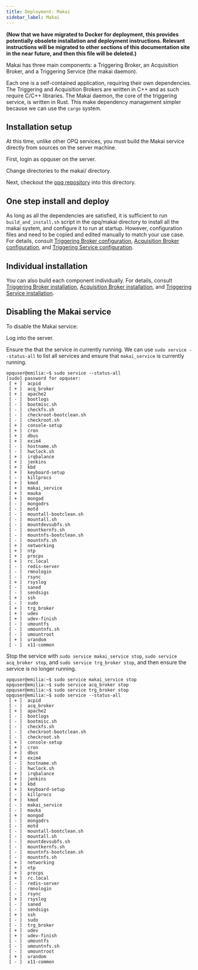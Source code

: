 ```yaml
---
title: Deployment: Makai
sidebar_label: Makai
---
```


**(Now that we have migrated to Docker for deployment, this provides potentially obsolete installation and deployment instructions. Relevant instructions will be migrated to other sections of this documentation site in the near future, and then this file will be deleted.)**

Makai has three main components: a Triggering Broker, an Acquisition Broker, and a Triggering Service (the makai daemon).

Each one is a self-contained application, requiring their own dependencies. The Triggering and Acquisition Brokers are written in C++ and as such require C/C++ libraries. The Makai daemon, the core of the triggering service, is written in Rust. This make dependency management simpler because we can use the `cargo` system.

## Installation setup

At this time, unlike other OPQ services, you must build the Makai service directly from sources on the server machine.

First, login as opquser on the server.

Change directories to the makai/ directory.

Next, checkout the [opq repository](https://github.com/openpowerquality/opq) into this directory.

## One step install and deploy

As long as all the dependencies are satisfied, it is sufficient to run `build_and_install.sh` script in the opq/makai directory to install all the makai system, and configure it to run at startup. However, configuration files and need to be copied and edited manually to match your use case. For details, consult [Triggering Broker configuration](/docs/cloud-makai.html#configuration), [Acquisition Broker configuration](/docs/cloud-makai.html#configuration-1), and [Triggering Service configuration](/docs/cloud-makai.html#configuration-2).

## Individual installation

You can also build each component individually.  For details, consult [Triggering Broker installation](/docs/cloud-makai.html#installation), [Acquisition Broker installation](/docs/cloud-makai.html#installation-1), and [Triggering Service installation](/docs/cloud-makai.html#installation-2).


## Disabling the Makai service

To disable the Makai service:

Log into the server.

Ensure the that the service in currently running. We can use `sudo service --status-all` to list all services and ensure that `makai_service` is currently running.

```
opquser@emilia:~$ sudo service --status-all
[sudo] password for opquser:
 [ + ]  acpid
 [ + ]  acq_broker
 [ + ]  apache2
 [ - ]  bootlogs
 [ - ]  bootmisc.sh
 [ - ]  checkfs.sh
 [ - ]  checkroot-bootclean.sh
 [ - ]  checkroot.sh
 [ + ]  console-setup
 [ + ]  cron
 [ + ]  dbus
 [ + ]  exim4
 [ - ]  hostname.sh
 [ - ]  hwclock.sh
 [ + ]  irqbalance
 [ + ]  jenkins
 [ + ]  kbd
 [ + ]  keyboard-setup
 [ - ]  killprocs
 [ + ]  kmod
 [ + ]  makai_service
 [ + ]  mauka
 [ + ]  mongod
 [ - ]  mongodrs
 [ - ]  motd
 [ - ]  mountall-bootclean.sh
 [ - ]  mountall.sh
 [ - ]  mountdevsubfs.sh
 [ - ]  mountkernfs.sh
 [ - ]  mountnfs-bootclean.sh
 [ - ]  mountnfs.sh
 [ + ]  networking
 [ + ]  ntp
 [ + ]  procps
 [ + ]  rc.local
 [ - ]  redis-server
 [ - ]  rmnologin
 [ - ]  rsync
 [ + ]  rsyslog
 [ - ]  saned
 [ - ]  sendsigs
 [ + ]  ssh
 [ - ]  sudo
 [ + ]  trg_broker
 [ + ]  udev
 [ + ]  udev-finish
 [ - ]  umountfs
 [ - ]  umountnfs.sh
 [ - ]  umountroot
 [ + ]  urandom
 [ - ]  x11-common
```

Stop the service with `sudo service makai_service stop`, `sudo service acq_broker stop`, and `sudo service trg_broker stop`, and then ensure the service is no longer running.

```
opquser@emilia:~$ sudo service makai_service stop
opquser@emilia:~$ sudo service acq_broker stop
opquser@emilia:~$ sudo service trg_broker stop
opquser@emilia:~$ sudo service --status-all
 [ + ]  acpid
 [ - ]  acq_broker
 [ + ]  apache2
 [ - ]  bootlogs
 [ - ]  bootmisc.sh
 [ - ]  checkfs.sh
 [ - ]  checkroot-bootclean.sh
 [ - ]  checkroot.sh
 [ + ]  console-setup
 [ + ]  cron
 [ + ]  dbus
 [ + ]  exim4
 [ - ]  hostname.sh
 [ - ]  hwclock.sh
 [ + ]  irqbalance
 [ + ]  jenkins
 [ + ]  kbd
 [ + ]  keyboard-setup
 [ - ]  killprocs
 [ + ]  kmod
 [ - ]  makai_service
 [ - ]  mauka
 [ + ]  mongod
 [ - ]  mongodrs
 [ - ]  motd
 [ - ]  mountall-bootclean.sh
 [ - ]  mountall.sh
 [ - ]  mountdevsubfs.sh
 [ - ]  mountkernfs.sh
 [ - ]  mountnfs-bootclean.sh
 [ - ]  mountnfs.sh
 [ + ]  networking
 [ + ]  ntp
 [ + ]  procps
 [ + ]  rc.local
 [ - ]  redis-server
 [ - ]  rmnologin
 [ - ]  rsync
 [ + ]  rsyslog
 [ - ]  saned
 [ - ]  sendsigs
 [ + ]  ssh
 [ - ]  sudo
 [ - ]  trg_broker
 [ + ]  udev
 [ + ]  udev-finish
 [ - ]  umountfs
 [ - ]  umountnfs.sh
 [ - ]  umountroot
 [ + ]  urandom
 [ - ]  x11-common
```



